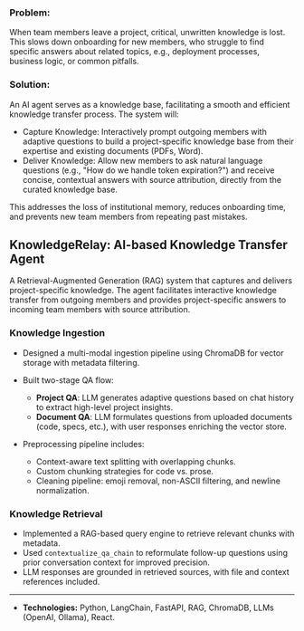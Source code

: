 ### **Problem:**
When team members leave a project, critical, unwritten knowledge is lost. This slows down onboarding for new members, who struggle to find specific answers about related topics, e.g., deployment processes, business logic, or common pitfalls.

### **Solution:**

An AI agent serves as a knowledge base, facilitating a smooth and efficient knowledge transfer process. The system will:

* Capture Knowledge: Interactively prompt outgoing members with adaptive questions to build a project-specific knowledge base from their expertise and existing documents (PDFs, Word).
* Deliver Knowledge: Allow new members to ask natural language questions (e.g., "How do we handle token expiration?") and receive concise, contextual answers with source attribution, directly from the curated knowledge base.

This addresses the loss of institutional memory, reduces onboarding time, and prevents new team members from repeating past mistakes.


## **KnowledgeRelay: AI-based Knowledge Transfer Agent**

A Retrieval-Augmented Generation (RAG) system that captures and delivers project-specific knowledge. The agent facilitates interactive knowledge transfer from outgoing members and provides project-specific answers to incoming team members with source attribution.

### Knowledge Ingestion

* Designed a multi-modal ingestion pipeline using ChromaDB for vector storage with metadata filtering.
* Built two-stage QA flow:

  * **Project QA**: LLM generates adaptive questions based on chat history to extract high-level project insights.
  * **Document QA**: LLM formulates questions from uploaded documents (code, specs, etc.), with user responses enriching the vector store.
* Preprocessing pipeline includes:

  * Context-aware text splitting with overlapping chunks.
  * Custom chunking strategies for code vs. prose.
  * Cleaning pipeline: emoji removal, non-ASCII filtering, and newline normalization.


### Knowledge Retrieval

* Implemented a RAG-based query engine to retrieve relevant chunks with metadata.
* Used `contextualize_qa_chain` to reformulate follow-up questions using prior conversation context for improved precision.
* LLM responses are grounded in retrieved sources, with file and context references included.

---

* **Technologies:** Python, LangChain, FastAPI, RAG, ChromaDB, LLMs (OpenAI, Ollama), React.
